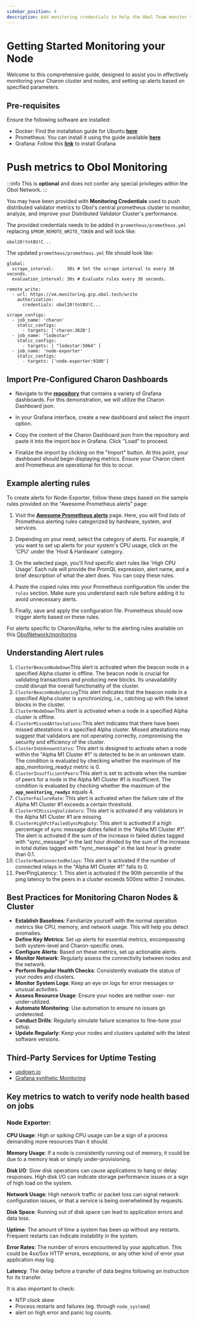 ```yaml
---
sidebar_position: 4
description: Add monitoring credentials to help the Obol Team monitor the health of your cluster
---
```

# Getting Started Monitoring your Node

Welcome to this comprehensive guide, designed to assist you in effectively monitoring your Charon cluster and nodes, and setting up alerts based on specified parameters.

## Pre-requisites

Ensure the following software are installed:

- Docker: Find the installation guide for Ubuntu **[here](https://docs.docker.com/engine/install/ubuntu/)**
- Prometheus: You can install it using the guide available **[here](https://prometheus.io/docs/prometheus/latest/installation/)**
- Grafana: Follow this **[link](https://grafana.com/docs/grafana/latest/setup-grafana/installation/)** to install Grafana

# Push metrics to Obol Monitoring

:::info
This is **optional** and does not confer any special privileges within the Obol Network.
:::

You may have been provided with **Monitoring Credentials** used to push distributed validator metrics to Obol's central prometheus cluster to monitor, analyze, and improve your Distributed Validator Cluster's performance.

The provided credentials needs to be added in `prometheus/prometheus.yml` replacing `$PROM_REMOTE_WRITE_TOKEN` and will look like:
```
obol20!tnt8U!C...
```

The updated `prometheus/prometheus.yml` file should look like:
```
global:
  scrape_interval:     30s # Set the scrape interval to every 30 seconds.
  evaluation_interval: 30s # Evaluate rules every 30 seconds.

remote_write:
  - url: https://vm.monitoring.gcp.obol.tech/write
    authorization:
      credentials: obol20!tnt8U!C...

scrape_configs:
  - job_name: 'charon'
    static_configs:
      - targets: ['charon:3620']
  - job_name: "lodestar"
    static_configs:
      - targets: [ "lodestar:5064" ]
  - job_name: 'node-exporter'
    static_configs:
      - targets: ['node-exporter:9100']
```

## Import Pre-Configured Charon Dashboards

- Navigate to the **[repository](https://github.com/ObolNetwork/monitoring/tree/main/dashboards)** that contains a variety of Grafana dashboards. For this demonstration, we will utilize the Charon Dashboard json.
- In your Grafana interface, create a new dashboard and select the import option.

- Copy the content of the Charon Dashboard json from the repository and paste it into the import box in Grafana. Click "Load" to proceed.

- Finalize the import by clicking on the "Import" button. At this point, your dashboard should begin displaying metrics. Ensure your Charon client and Prometheus are operational for this to occur.

## Example alerting rules

To create alerts for Node-Exporter, follow these steps based on the sample rules provided on the "Awesome Prometheus alerts" page:

1. Visit the **[Awesome Prometheus alerts](https://samber.github.io/awesome-prometheus-alerts/rules.html#host-and-hardware)** page. Here, you will find lists of Prometheus alerting rules categorized by hardware, system, and services.
   
2. Depending on your need, select the category of alerts. For example, if you want to set up alerts for your system's CPU usage, click on the 'CPU' under the 'Host & Hardware' category.
   
3. On the selected page, you'll find specific alert rules like 'High CPU Usage'. Each rule will provide the PromQL expression, alert name, and a brief description of what the alert does. You can copy these rules.
   
4. Paste the copied rules into your Prometheus configuration file under the `rules` section. Make sure you understand each rule before adding it to avoid unnecessary alerts.
   
5. Finally, save and apply the configuration file. Prometheus should now trigger alerts based on these rules.


For alerts specific to Charon/Alpha, refer to the alerting rules available on this [ObolNetwork/monitoring](https://github.com/ObolNetwork/monitoring/tree/main/alerting-rules).

## Understanding Alert rules

1. `ClusterBeaconNodeDown`This alert is activated when the beacon node in a specified Alpha cluster is offline. The beacon node is crucial for validating transactions and producing new blocks. Its unavailability could disrupt the overall functionality of the cluster.
2. `ClusterBeaconNodeSyncing`This alert indicates that the beacon node in a specified Alpha cluster is synchronizing, i.e., catching up with the latest blocks in the cluster.
3. `ClusterNodeDown`This alert is activated when a node in a specified Alpha cluster is offline.
4. `ClusterMissedAttestations`:This alert indicates that there have been missed attestations in a specified Alpha cluster. Missed attestations may suggest that validators are not operating correctly, compromising the security and efficiency of the cluster.
5. `ClusterInUnknownStatus`: This alert is designed to activate when a node within the "Alpha M1 Cluster #1" is detected to be in an unknown state. The condition is evaluated by checking whether the maximum of the app_monitoring_readyz metric is 0.
6. `ClusterInsufficientPeers`:This alert is set to activate when the number of peers for a node in the Alpha M1 Cluster #1 is insufficient. The condition is evaluated by checking whether the maximum of the **`app_monitoring_readyz`** equals 4.
7. `ClusterFailureRate`: This alert is activated when the failure rate of the Alpha M1 Cluster #1 exceeds a certain threshold.
8. `ClusterVCMissingValidators`: This alert is activated if any validators in the Alpha M1 Cluster #1 are missing.
9. `ClusterHighPctFailedSyncMsgDuty`: This alert is activated if a high percentage of sync message duties failed in the "Alpha M1 Cluster #1". The alert is activated if the sum of the increase in failed duties tagged with "sync_message" in the last hour divided by the sum of the increase in total duties tagged with "sync_message" in the last hour is greater than 0.1.
10. `ClusterNumConnectedRelays`: This alert is activated if the number of connected relays in the "Alpha M1 Cluster #1" falls to 0.
11. PeerPingLatency: 1. This alert is activated if the 90th percentile of the ping latency to the peers in a cluster exceeds 500ms within 2 minutes.

## Best Practices for Monitoring Charon Nodes & Cluster

- **Establish Baselines**: Familiarize yourself with the normal operation metrics like CPU, memory, and network usage. This will help you detect anomalies.
- **Define Key Metrics**: Set up alerts for essential metrics, encompassing both system-level and Charon-specific ones.
- **Configure Alerts**: Based on these metrics, set up actionable alerts.
- **Monitor Network**: Regularly assess the connectivity between nodes and the network.
- **Perform Regular Health Checks**: Consistently evaluate the status of your nodes and clusters.
- **Monitor System Logs**: Keep an eye on logs for error messages or unusual activities.
- **Assess Resource Usage**: Ensure your nodes are neither over- nor under-utilized.
- **Automate Monitoring**: Use automation to ensure no issues go undetected.
- **Conduct Drills**: Regularly simulate failure scenarios to fine-tune your setup.
- **Update Regularly**: Keep your nodes and clusters updated with the latest software versions.

## Third-Party Services for Uptime Testing

- [updown.io](https://updown.io/)
- [Grafana synthetic Monitoring](https://grafana.com/grafana/plugins/grafana-synthetic-monitoring-app/)

## Key metrics to watch to verify node health based on jobs

### Node Exporter:

**CPU Usage**: High or spiking CPU usage can be a sign of a process demanding more resources than it should.

**Memory Usage**: If a node is consistently running out of memory, it could be due to a memory leak or simply under-provisioning.

**Disk I/O**: Slow disk operations can cause applications to hang or delay responses. High disk I/O can indicate storage performance issues or a sign of high load on the system.

**Network Usage**: High network traffic or packet loss can signal network configuration issues, or that a service is being overwhelmed by requests.

**Disk Space**: Running out of disk space can lead to application errors and data loss.

**Uptime**: The amount of time a system has been up without any restarts. Frequent restarts can indicate instability in the system.

**Error Rates**: The number of errors encountered by your application. This could be 4xx/5xx HTTP errors, exceptions, or any other kind of error your application may log.

**Latency**: The delay before a transfer of data begins following an instruction for its transfer.

It is also important to check:

- NTP clock skew
- Process restarts and failures (eg. through `node_systemd`)
- alert on high error and panic log counts.
